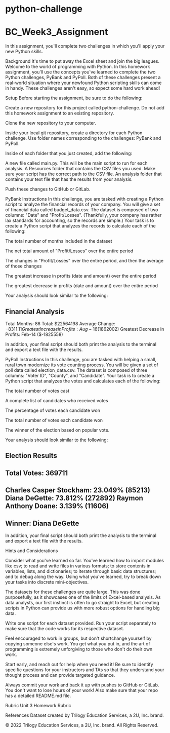 # python-challenge
# BC_Week3_Assignment

In this assignment, you'll complete two challenges in which you'll apply your new Python skills.

Background
It's time to put away the Excel sheet and join the big leagues. Welcome to the world of programming with Python. In this homework assignment, you'll use the concepts you've learned to complete the two Python challenges, PyBank and PyPoll.
Both of these challenges present a real-world situation where your newfound Python scripting skills can come in handy. These challenges aren't easy, so expect some hard work ahead!

Setup
Before starting the assignment, be sure to do the following:


Create a new repository for this project called python-challenge. Do not add this homework assignment to an existing repository.


Clone the new repository to your computer.


Inside your local git repository, create a directory for each Python challenge. Use folder names corresponding to the challenges: PyBank and  PyPoll.


Inside of each folder that you just created, add the following:

A new file called main.py. This will be the main script to run for each analysis.
A Resources folder that contains the CSV files you used. Make sure your script has the correct path to the CSV file.
An analysis folder that contains your text file that has the results from your analysis.



Push these changes to GitHub or GitLab.



PyBank Instructions
In this challenge, you are tasked with creating a Python script to analyze the financial records of your company. You will give a set of financial data called budget_data.csv. The dataset is composed of two columns: "Date" and "Profit/Losses". (Thankfully, your company has rather lax standards for accounting, so the records are simple.)
Your task is to create a Python script that analyzes the records to calculate each of the following:


The total number of months included in the dataset


The net total amount of "Profit/Losses" over the entire period


The changes in "Profit/Losses" over the entire period, and then the average of those changes


The greatest increase in profits (date and amount) over the entire period


The greatest decrease in profits (date and amount) over the entire period


Your analysis should look similar to the following:

Financial Analysis
----------------------------
Total Months: 86
Total: $22564198
Average Change: $-8311.11
Greatest Increase in Profits: Aug-16 ($1862002)
Greatest Decrease in Profits: Feb-14 ($-1825558)


In addition, your final script should both print the analysis to the terminal and export a text file with the results.

PyPoll Instructions
In this challenge, you are tasked with helping a small, rural town modernize its vote counting process.
You will be given a set of poll data called election_data.csv. The dataset is composed of three columns: "Voter ID", "County", and "Candidate". Your task is to create a Python script that analyzes the votes and calculates each of the following:


The total number of votes cast


A complete list of candidates who received votes


The percentage of votes each candidate won


The total number of votes each candidate won


The winner of the election based on popular vote.


Your analysis should look similar to the following:

Election Results
-------------------------
Total Votes: 369711
-------------------------
Charles Casper Stockham: 23.049% (85213)
Diana DeGette: 73.812% (272892)
Raymon Anthony Doane: 3.139% (11606)
-------------------------
Winner: Diana DeGette
-------------------------


In addition, your final script should both print the analysis to the terminal and export a text file with the results.

Hints and Considerations


Consider what you've learned so far. You've learned how to import modules like csv; to read and write files in various formats; to store contents in variables, lists, and dictionaries; to iterate through basic data structures; and to debug along the way. Using what you've learned, try to break down your tasks into discrete mini-objectives.


The datasets for these challenges are quite large. This was done purposefully, as it showcases one of the limits of Excel-based analysis. As data analysts, our first instinct is often to go straight to Excel, but creating scripts in Python can provide us with more robust options for handling big data.


Write one script for each dataset provided. Run your script separately to make sure that the code works for its respective dataset.


Feel encouraged to work in groups, but don't shortchange yourself by copying someone else's work. You get what you put in, and the art of programming is extremely unforgiving to those who don't do their own work.


Start early, and reach out for help when you need it! Be sure to identify specific questions for your instructors and TAs so that they understand your thought process and can provide targeted guidance.


Always commit your work and back it up with pushes to GitHub or GitLab. You don't want to lose hours of your work! Also make sure that your repo has a detailed   README.md file.



Rubric
Unit 3 Homework Rubric

References
Dataset created by Trilogy Education Services, a 2U, Inc. brand.

© 2022 Trilogy Education Services, a 2U, Inc. brand. All Rights Reserved.